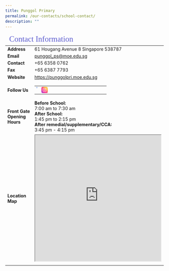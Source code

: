 ```yaml
---
title: Punggol Primary
permalink: /our-contacts/school-contact/
description: ""
---
```

<table>
	<thead>
		<tr><td colspan="2" style="font-family:impact; font-size:25px; color:rgb(94,94,207)">Contact Information</td></tr>
	</thead>
	<tbody>
		<tr>
			<td style="font-weight:bold" width="150">Address</td>
			<td>61 Hougang Avenue 8 Singapore 538787</td>
		</tr>
		<tr>
			<td style="font-weight:bold">Email</td>
			<td><a href="mailto:punggol_ps@moe.edu.sg" target="_blank">punggol_ps@moe.edu.sg</a></td>
		</tr>
		<tr>
			<td style="font-weight:bold">Contact</td>
			<td>+65 6358 0762</td>
		</tr>
		<tr>
			<td style="font-weight:bold">Fax</td>
			<td>+65 6387 7793</td>
		</tr>
		<tr>
			<td style="font-weight:bold">Website</td>
			<td><a target="_blank" href="https://punggolpri.moe.edu.sg">https://punggolpri.moe.edu.sg</a>
			</td>
		</tr>
		<tr>
			<td style="font-weight:bold">Follow Us</td>
			<td>
			<table><tr>
			<td width=1 >
				<a href="https://www.facebook.com/punggolprisch?mibextid=LQQJ4d" target="_blank"><img src="/images/Icons/FB.jpg" style="width:20px; height:20px; " align="left"></a></td>
			<td width=200>
					<a href="https://www.instagram.com/punggolprisch/" target="_blank"><img src="/images/Icons/IG.jpg" style="width:20px; height:20px" align="left"></a></td>
				</tr>
				</table>
			</td>
		</tr>
		<tr>
			<td style="font-weight:bold">Front Gate Opening Hours</td>
			<td><b>Before School:</b><br>7:00 am to 7:30 am<br>
				<b>After School:</b><br>1:45 pm to 2:15 pm<br>
				<b>After remedial/supplementary/CCA:</b><br>3:45 pm - 4:15 pm
		</td></tr>
		<tr>
			<td style="font-weight:bold">Location Map</td>
			<td><center><iframe src="https://www.google.com/maps/embed?pb=!1m14!1m8!1m3!1d7977.332173117261!2d103.894629!3d1.377025!3m2!1i1024!2i768!4f13.1!3m3!1m2!1s0x0%3A0xbf035ed536166b93!2sPunggol%20Primary%20School!5e0!3m2!1sen!2ssg!4v1674553976552!5m2!1sen!2ssg" width="400" height="400" allowfullscreen="" loading="lazy"></iframe></center></td>
			</tr>
		<tr><td></td></tr>
	</tbody>
</table>